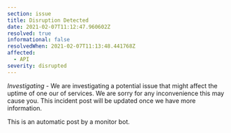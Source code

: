 ```yaml
---
section: issue
title: Disruption Detected
date: 2021-02-07T11:12:47.960602Z
resolved: true
informational: false
resolvedWhen: 2021-02-07T11:13:48.441768Z
affected:
  - API
severity: disrupted
---
```

*Investigating* - We are investigating a potential issue that might affect the uptime of one our of services. We are sorry for any inconvenience this may cause you. This incident post will be updated once we have more information.

This is an automatic post by a monitor bot.
        